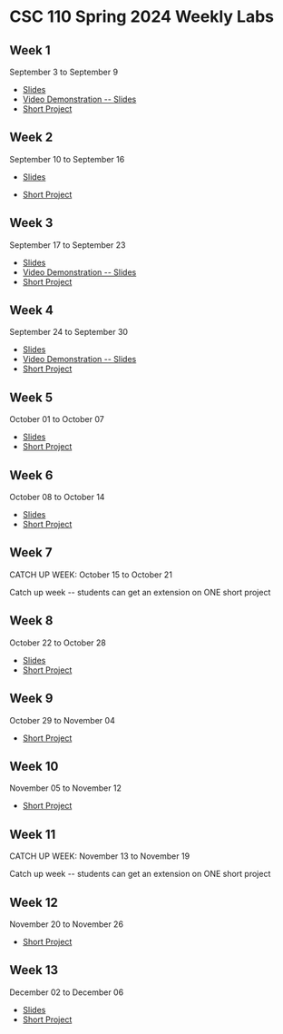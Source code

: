 # CSC 110 Spring 2024 Weekly Labs

## Week 1

September 3 to September 9

-   [Slides](https://adrianapicoral.com/csc-110-lab/week-01/slides.html)
-   <a href="http://www.youtube.com/watch?feature=player_embedded&v=vbuawW6R9kI" target="_blank">Video Demonstration -- Slides</a>
-   [Short Project](https://adrianapicoral.com/csc-110-lab/week-01/short-project.html)


## Week 2

September 10 to September 16

-   [Slides](https://adrianapicoral.com/csc-110-lab/week-02/slides.html)

-   [Short Project](https://adrianapicoral.com/csc-110-lab/week-02/short-project.html)

## Week 3

September 17 to September 23

-   [Slides](https://adrianapicoral.com/csc-110-lab/week-03/slides.html)
-   <a href="https://youtu.be/7Ue7z6_6kao" target="_blank">Video Demonstration -- Slides</a>
-   [Short Project](https://adrianapicoral.com/csc-110-lab/week-03/short-project.html)

## Week 4

September 24 to September 30

-   [Slides](https://adrianapicoral.com/csc-110-lab/week-04/slides.html)
-   <a href="https://youtu.be/Cg2IQWPqBns" target="_blank">Video Demonstration -- Slides</a>
-   [Short Project](https://adrianapicoral.com/csc-110-lab/week-04/short-project.html)


## Week 5

October 01 to October 07

-   [Slides](https://adrianapicoral.com/csc-110-lab/week-05/slides.html)
-   [Short Project](https://adrianapicoral.com/csc-110-lab/week-05/short-project.html)

## Week 6

October 08 to October 14

-   [Slides](https://adrianapicoral.com/csc-110-lab/week-06/slides.html)
-   [Short Project](https://adrianapicoral.com/csc-110-lab/week-06/short-project.html)


## Week 7

CATCH UP WEEK: October 15 to October 21

Catch up week -- students can get an extension on ONE short project

## Week 8

October 22 to October 28

-   [Slides](https://adrianapicoral.com/csc-110-lab/week-07/slides.html)
-   [Short Project](https://adrianapicoral.com/csc-110-lab/week-07/short-project.html)

## Week 9

October 29 to November 04

-   [Short Project](https://adrianapicoral.com/csc-110-lab/week-09/short-project.html)

## Week 10

November 05 to November 12

-   [Short Project](https://adrianapicoral.com/csc-110-lab/week-10/short-project.html)


## Week 11

CATCH UP WEEK: November 13 to November 19

Catch up week -- students can get an extension on ONE short project


## Week 12

November 20 to November 26

-   [Short Project](https://adrianapicoral.com/csc-110-lab/week-11/short-project.html)


## Week 13

December 02 to December 06

-   [Slides](https://adrianapicoral.com/csc-110-lab/week-13/slides.html)
-   [Short Project](https://adrianapicoral.com/csc-110-lab/week-13/short-project.html)
